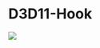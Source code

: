 # D3D11-Hook

[![](http://img.youtube.com/vi/VIZ59WWoPuc&feature=youtu.be/0.jpg)](http://www.youtube.com/watch?v=VIZ59WWoPuc&feature=youtu.be "Video Title")
